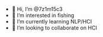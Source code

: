 - 👋 Hi, I’m @7z1m15c3
- 👀 I’m interested in fishing
- 🌱 I’m currently learning NLP/HCI
- 💞️ I’m looking to collaborate on HCI


<!---
7z1m15c3/7z1m15c3 is a ✨ special ✨ repository because its `README.md` (this file) appears on your GitHub profile.
You can click the Preview link to take a look at your changes.
--->
